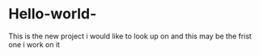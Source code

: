 # Hello-world-
This is the new project i would like to look up on and this may be the frist one i work on it 
